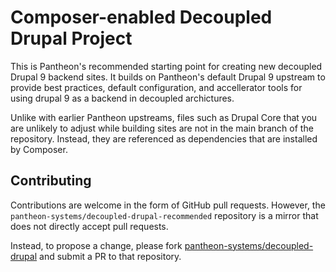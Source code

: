 # Composer-enabled Decoupled Drupal Project

This is Pantheon's recommended starting point for creating new decoupled Drupal 9 backend sites. It builds on Pantheon's default Drupal 9 upstream to provide best practices, default configuration, and accellerator tools for using drupal 9 as a backend in decoupled archictures. 

Unlike with earlier Pantheon upstreams, files such as Drupal Core that you are
unlikely to adjust while building sites are not in the main branch of the 
repository. Instead, they are referenced as dependencies that are installed by
Composer.

## Contributing

Contributions are welcome in the form of GitHub pull requests. However, the
`pantheon-systems/decoupled-drupal-recommended` repository is a mirror that does not
directly accept pull requests.

Instead, to propose a change, please fork [pantheon-systems/decoupled-drupal](https://github.com/pantheon-systems/decoupled-drupal)
and submit a PR to that repository.
